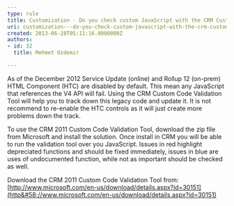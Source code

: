 ```yaml
---
type: rule
title: Customization - Do you check custom JavaScript with the CRM Custom Code Validation Tool?
uri: customization---do-you-check-custom-javascript-with-the-crm-custom-code-validation-tool
created: 2013-06-28T05:11:16.0000000Z
authors:
- id: 32
  title: Mehmet Ozdemir

---
```


 As of the December 2012 Service Update (online) and Rollup 12 (on-prem) HTML Component (HTC) are disabled by default. This mean any JavaScript that references the V4 API will fail. Using the CRM Custom Code Validation Tool will help you to track down this legacy code and update it. It is not recommend to  re-enable the HTC controls as it will just create more problems down the track. 
​

To use the CRM 2011 Custom Code Validation Tool, download the zip file from Microsoft and install the solution. Once install in CRM you will be able to run the validation tool over you JavaScript. Issues in red highlight depreciated functions and should be fixed immediately, issues in blue are uses of undocumented function, while not as important should be checked as well.

Download the CRM 2011 Custom Code Validation Tool from: [http://www.microsoft.com/en-us/download/details.aspx?id=30151](http&#58;//www.microsoft.com/en-us/download/details.aspx?id=30151)



